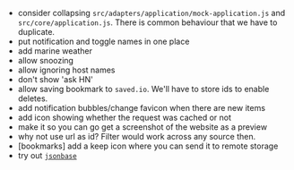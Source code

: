 * consider collapsing `src/adapters/application/mock-application.js` and `src/core/application.js`. There is common behaviour that we have to duplicate.
* put notification and toggle names in one place
* add marine weather
* allow snoozing 
* allow ignoring host names
* don't show 'ask HN'
* allow saving bookmark to `saved.io`. We'll have to store ids to enable deletes.
* add notification bubbles/change favicon when there are new items
* add icon showing whether the request was cached or not
* make it so you can go get a screenshot of the website as a preview
* why not use url as id? Filter would work across any source then.
* [bookmarks] add a keep icon where you can send it to remote storage
* try out [`jsonbase`](https://github.com/Devs-Garden/jsonbase)